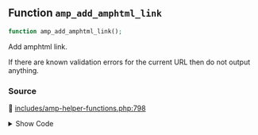 ## Function `amp_add_amphtml_link`

```php
function amp_add_amphtml_link();
```

Add amphtml link.

If there are known validation errors for the current URL then do not output anything.

### Source

:link: [includes/amp-helper-functions.php:798](/includes/amp-helper-functions.php#L798-L848)

<details>
<summary>Show Code</summary>

```php
function amp_add_amphtml_link() {
	if (
		amp_is_canonical()
		||
		/**
		 * Filters whether to show the amphtml link on the frontend.
		 *
		 * This is deprecated since the name was wrong and the use case is not clear. To remove this from being printed,
		 * instead of using the filter you can rather do:
		 *
		 *     add_action( 'template_redirect', static function () {
		 *         remove_action( 'wp_head', 'amp_add_amphtml_link' );
		 *     } );
		 *
		 * @since 0.2
		 * @deprecated Remove amp_add_amphtml_link() call on wp_head action instead.
		 */
		false === apply_filters_deprecated(
			'amp_frontend_show_canonical',
			[ true ],
			'2.0',
			'',
			sprintf(
				/* translators: 1: amphtml, 2: amp_add_amphtml_link(), 3: wp_head, 4: template_redirect */
				esc_html__( 'Removal of %1$s link should be done by removing %2$s from the %3$s action at %4$s.', 'amp' ),
				'amphtml',
				__FUNCTION__ . '()',
				'wp_head',
				'template_redirect'
			)
		)
	) {
		return;
	}

	if ( ! amp_is_available() ) {
		printf( '<!-- %s -->', esc_html__( 'There is no amphtml version available for this URL.', 'amp' ) );
		return;
	}

	if ( AMP_Theme_Support::is_paired_available() ) {
		$amp_url = add_query_arg( amp_get_slug(), '', amp_get_current_url() );
	} else {
		$amp_url = amp_get_permalink( get_queried_object_id() );
	}

	if ( $amp_url ) {
		$amp_url = remove_query_arg( QueryVar::NOAMP, $amp_url );
		printf( '<link rel="amphtml" href="%s">', esc_url( $amp_url ) );
	}
}
```

</details>
